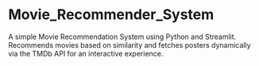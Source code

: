 # Movie_Recommender_System
A simple Movie Recommendation System using Python and Streamlit. Recommends movies based on similarity and fetches posters dynamically via the TMDb API for an interactive experience.
